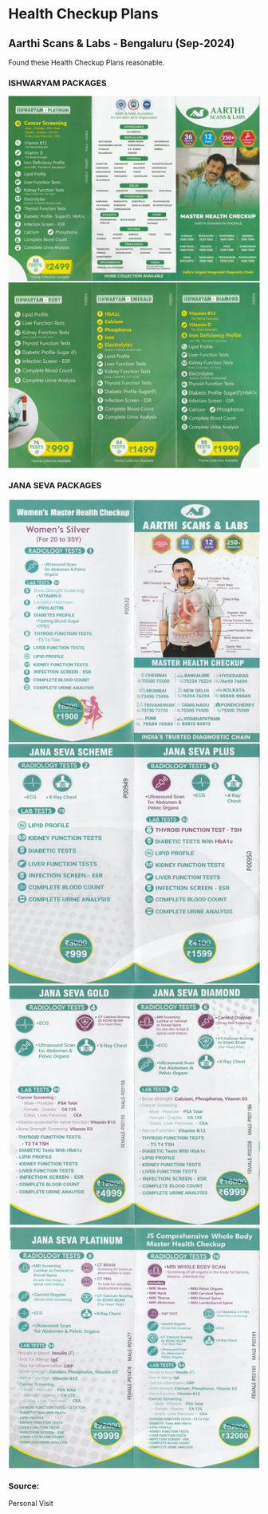 # Health Checkup Plans

## Aarthi Scans & Labs - Bengaluru (Sep-2024)

Found these Health Checkup Plans reasonable.

### ISHWARYAM PACKAGES 

<img src="../images/aarthi-scans-labs-ishwaryam-01.jpg" alt="Ishwaryam Package - Page 1">

<img src="../images/aarthi-scans-labs-ishwaryam-02.jpg" alt="Ishwaryam Package - Page 2">

### JANA SEVA PACKAGES 

<img src="../images/aarthi-scans-labs-jana-seva-01.jpg" alt="Jana Seva Package - Page 1">
<img src="../images/aarthi-scans-labs-jana-seva-02.jpg" alt="Jana Seva Package - Page 2">
<img src="../images/aarthi-scans-labs-jana-seva-03.jpg" alt="Jana Seva Package - Page 3">
<img src="../images/aarthi-scans-labs-jana-seva-04.jpg" alt="Jana Seva Package - Page 4">


### Source:
Personal Visit 

